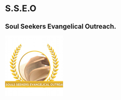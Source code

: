# S.S.E.O
## Soul Seekers Evangelical Outreach.
<img src="./SSEO IMAGE/logo.jpg" alt="MarineGEO circle logo" style="height: 200px; width:190px;"/>